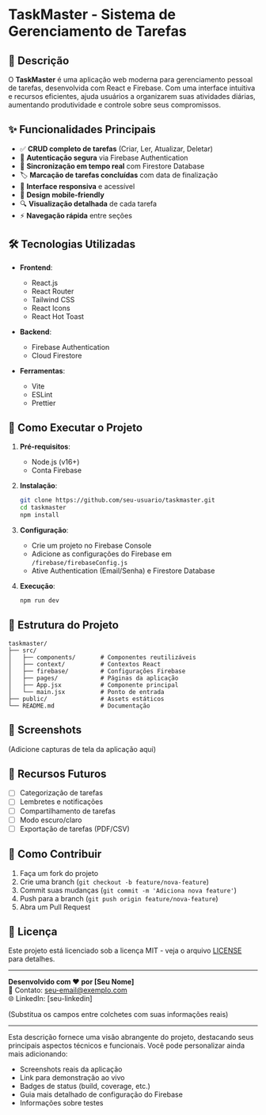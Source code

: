 # TaskMaster - Sistema de Gerenciamento de Tarefas

## 📝 Descrição

O **TaskMaster** é uma aplicação web moderna para gerenciamento pessoal de tarefas, desenvolvida com React e Firebase. Com uma interface intuitiva e recursos eficientes, ajuda usuários a organizarem suas atividades diárias, aumentando produtividade e controle sobre seus compromissos.

## ✨ Funcionalidades Principais

- ✅ **CRUD completo de tarefas** (Criar, Ler, Atualizar, Deletar)
- 🔐 **Autenticação segura** via Firebase Authentication
- 🔄 **Sincronização em tempo real** com Firestore Database
- 🏷️ **Marcação de tarefas concluídas** com data de finalização
- 🎨 **Interface responsiva** e acessível
- 📱 **Design mobile-friendly**
- 🔍 **Visualização detalhada** de cada tarefa
- ⚡ **Navegação rápida** entre seções

## 🛠️ Tecnologias Utilizadas

- **Frontend**: 
  - React.js
  - React Router
  - Tailwind CSS
  - React Icons
  - React Hot Toast

- **Backend**:
  - Firebase Authentication
  - Cloud Firestore

- **Ferramentas**:
  - Vite
  - ESLint
  - Prettier

## 🚀 Como Executar o Projeto

1. **Pré-requisitos**:
   - Node.js (v16+)
   - Conta Firebase

2. **Instalação**:
   ```bash
   git clone https://github.com/seu-usuario/taskmaster.git
   cd taskmaster
   npm install
   ```

3. **Configuração**:
   - Crie um projeto no Firebase Console
   - Adicione as configurações do Firebase em `/firebase/firebaseConfig.js`
   - Ative Authentication (Email/Senha) e Firestore Database

4. **Execução**:
   ```bash
   npm run dev
   ```

## 📂 Estrutura do Projeto

```
taskmaster/
├── src/
│   ├── components/       # Componentes reutilizáveis
│   ├── context/          # Contextos React
│   ├── firebase/         # Configurações Firebase
│   ├── pages/            # Páginas da aplicação
│   ├── App.jsx           # Componente principal
│   └── main.jsx          # Ponto de entrada
├── public/               # Assets estáticos
└── README.md             # Documentação
```

## 🎨 Screenshots

(Adicione capturas de tela da aplicação aqui)

## 🌟 Recursos Futuros

- [ ] Categorização de tarefas
- [ ] Lembretes e notificações
- [ ] Compartilhamento de tarefas
- [ ] Modo escuro/claro
- [ ] Exportação de tarefas (PDF/CSV)

## 🤝 Como Contribuir

1. Faça um fork do projeto
2. Crie uma branch (`git checkout -b feature/nova-feature`)
3. Commit suas mudanças (`git commit -m 'Adiciona nova feature'`)
4. Push para a branch (`git push origin feature/nova-feature`)
5. Abra um Pull Request

## 📄 Licença

Este projeto está licenciado sob a licença MIT - veja o arquivo [LICENSE](LICENSE) para detalhes.

---

**Desenvolvido com ❤️ por [Seu Nome]**  
📧 Contato: seu-email@exemplo.com  
🌐 LinkedIn: [seu-linkedin]  

(Substitua os campos entre colchetes com suas informações reais)

---

Esta descrição fornece uma visão abrangente do projeto, destacando seus principais aspectos técnicos e funcionais. Você pode personalizar ainda mais adicionando:
- Screenshots reais da aplicação
- Link para demonstração ao vivo
- Badges de status (build, coverage, etc.)
- Guia mais detalhado de configuração do Firebase
- Informações sobre testes